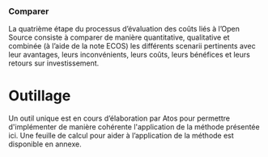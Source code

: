 ###  Comparer
La quatrième étape du processus d’évaluation des coûts liés à l’Open Source consiste à comparer de manière quantitative, qualitative et combinée (à l’aide de la note ECOS) les différents scenarii pertinents avec leur avantages, leurs inconvénients, leurs coûts, leurs bénéfices et leurs retours sur investissement.


#  Outillage
Un outil unique est en cours d’élaboration par Atos pour permettre d'implémenter de manière cohérente l'application de la méthode présentée ici.
Une feuille de calcul pour aider à l’application de la méthode est disponible en annexe.